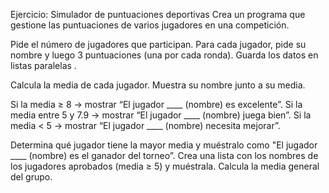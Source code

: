 Ejercicio: Simulador de puntuaciones deportivas
Crea un programa que gestione las puntuaciones de varios jugadores en una competición.

Pide el número de jugadores que participan.
Para cada jugador, pide su nombre y luego 3 puntuaciones (una por cada ronda).
Guarda los datos en listas paralelas .

Calcula la media de cada jugador.
Muestra su nombre junto a su media.

Si la media ≥ 8 → mostrar “El jugador ____ (nombre) es excelente”.
Si la media entre 5 y 7.9 → mostrar “El jugador ____ (nombre) juega bien”.
Si la media < 5 → mostrar “El jugador ____ (nombre) necesita mejorar”.

Determina qué jugador tiene la mayor media y muéstralo como
"El jugador ____ (nombre) es el ganador del torneo”.
Crea una lista con los nombres de los jugadores aprobados (media ≥ 5) y muéstrala.
Calcula la media general del grupo.